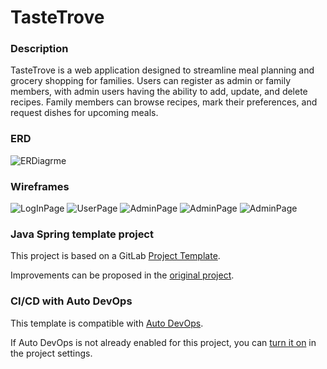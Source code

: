 # TasteTrove

### Description
TasteTrove is a web application designed to streamline meal planning and grocery shopping for families. Users can register as admin or family members, with admin users having the ability to add, update, and delete recipes. Family members can browse recipes, mark their preferences, and request dishes for upcoming meals.

### ERD
![ERDiagrme](src/main/resources/image/ERD.png)

### Wireframes
![LogInPage](src/main/resources/image/Wireframe1%20-%20login.png)
![UserPage](src/main/resources/image/Wirefram2%20-%20user%20page.png)
![AdminPage](src/main/resources/image/Wireframe3%20-%20admin%20home%20page.png)
![AdminPage](src/main/resources/image/Wireframe4%20-%20admin%20recipe.png)
![AdminPage](src/main/resources/image/Wirefram5%20-%20admin%20add%20recipe.png)

### Java Spring template project

This project is based on a GitLab [Project Template](https://docs.gitlab.com/ee/gitlab-basics/create-project.html).

Improvements can be proposed in the [original project](https://gitlab.com/gitlab-org/project-templates/spring).

### CI/CD with Auto DevOps

This template is compatible with [Auto DevOps](https://docs.gitlab.com/ee/topics/autodevops/).

If Auto DevOps is not already enabled for this project, you can [turn it on](https://docs.gitlab.com/ee/topics/autodevops/#enabling-auto-devops) in the project settings.